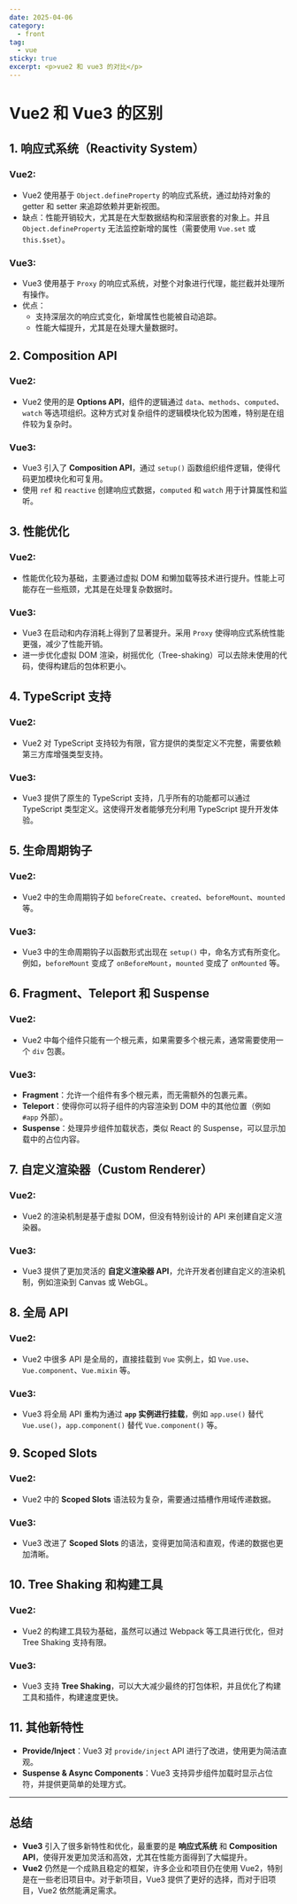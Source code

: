 ```yaml
---
date: 2025-04-06
category:
  - front
tag:
  - vue
sticky: true
excerpt: <p>vue2 和 vue3 的对比</p>
---
```


# Vue2 和 Vue3 的区别

## 1. 响应式系统（Reactivity System）

### Vue2:

- Vue2 使用基于 `Object.defineProperty` 的响应式系统，通过劫持对象的 getter 和 setter 来追踪依赖并更新视图。
- 缺点：性能开销较大，尤其是在大型数据结构和深层嵌套的对象上。并且 `Object.defineProperty` 无法监控新增的属性（需要使用 `Vue.set` 或 `this.$set`）。

### Vue3:

- Vue3 使用基于 `Proxy` 的响应式系统，对整个对象进行代理，能拦截并处理所有操作。
- 优点：
  - 支持深层次的响应式变化，新增属性也能被自动追踪。
  - 性能大幅提升，尤其是在处理大量数据时。

## 2. Composition API

### Vue2:

- Vue2 使用的是 **Options API**，组件的逻辑通过 `data`、`methods`、`computed`、`watch` 等选项组织。这种方式对复杂组件的逻辑模块化较为困难，特别是在组件较为复杂时。

### Vue3:

- Vue3 引入了 **Composition API**，通过 `setup()` 函数组织组件逻辑，使得代码更加模块化和可复用。
- 使用 `ref` 和 `reactive` 创建响应式数据，`computed` 和 `watch` 用于计算属性和监听。

## 3. 性能优化

### Vue2:

- 性能优化较为基础，主要通过虚拟 DOM 和懒加载等技术进行提升。性能上可能存在一些瓶颈，尤其是在处理复杂数据时。

### Vue3:

- Vue3 在启动和内存消耗上得到了显著提升。采用 `Proxy` 使得响应式系统性能更强，减少了性能开销。
- 进一步优化虚拟 DOM 渲染，树摇优化（Tree-shaking）可以去除未使用的代码，使得构建后的包体积更小。

## 4. TypeScript 支持

### Vue2:

- Vue2 对 TypeScript 支持较为有限，官方提供的类型定义不完整，需要依赖第三方库增强类型支持。

### Vue3:

- Vue3 提供了原生的 TypeScript 支持，几乎所有的功能都可以通过 TypeScript 类型定义。这使得开发者能够充分利用 TypeScript 提升开发体验。

## 5. 生命周期钩子

### Vue2:

- Vue2 中的生命周期钩子如 `beforeCreate`、`created`、`beforeMount`、`mounted` 等。

### Vue3:

- Vue3 中的生命周期钩子以函数形式出现在 `setup()` 中，命名方式有所变化。例如，`beforeMount` 变成了 `onBeforeMount`，`mounted` 变成了 `onMounted` 等。

## 6. Fragment、Teleport 和 Suspense

### Vue2:

- Vue2 中每个组件只能有一个根元素，如果需要多个根元素，通常需要使用一个 `div` 包裹。

### Vue3:

- **Fragment**：允许一个组件有多个根元素，而无需额外的包裹元素。
- **Teleport**：使得你可以将子组件的内容渲染到 DOM 中的其他位置（例如 `#app` 外部）。
- **Suspense**：处理异步组件加载状态，类似 React 的 Suspense，可以显示加载中的占位内容。

## 7. 自定义渲染器（Custom Renderer）

### Vue2:

- Vue2 的渲染机制是基于虚拟 DOM，但没有特别设计的 API 来创建自定义渲染器。

### Vue3:

- Vue3 提供了更加灵活的 **自定义渲染器 API**，允许开发者创建自定义的渲染机制，例如渲染到 Canvas 或 WebGL。

## 8. 全局 API

### Vue2:

- Vue2 中很多 API 是全局的，直接挂载到 `Vue` 实例上，如 `Vue.use`、`Vue.component`、`Vue.mixin` 等。

### Vue3:

- Vue3 将全局 API 重构为通过 **`app` 实例进行挂载**，例如 `app.use()` 替代 `Vue.use()`，`app.component()` 替代 `Vue.component()` 等。

## 9. Scoped Slots

### Vue2:

- Vue2 中的 **Scoped Slots** 语法较为复杂，需要通过插槽作用域传递数据。

### Vue3:

- Vue3 改进了 **Scoped Slots** 的语法，变得更加简洁和直观，传递的数据也更加清晰。

## 10. Tree Shaking 和构建工具

### Vue2:

- Vue2 的构建工具较为基础，虽然可以通过 Webpack 等工具进行优化，但对 Tree Shaking 支持有限。

### Vue3:

- Vue3 支持 **Tree Shaking**，可以大大减少最终的打包体积，并且优化了构建工具和插件，构建速度更快。

## 11. 其他新特性

- **Provide/Inject**：Vue3 对 `provide/inject` API 进行了改进，使用更为简洁直观。
- **Suspense & Async Components**：Vue3 支持异步组件加载时显示占位符，并提供更简单的处理方式。

---

## 总结

- **Vue3** 引入了很多新特性和优化，最重要的是 **响应式系统** 和 **Composition API**，使得开发更加灵活和高效，尤其在性能方面得到了大幅提升。
- **Vue2** 仍然是一个成熟且稳定的框架，许多企业和项目仍在使用 Vue2，特别是在一些老旧项目中。对于新项目，Vue3 提供了更好的选择，而对于旧项目，Vue2 依然能满足需求。
